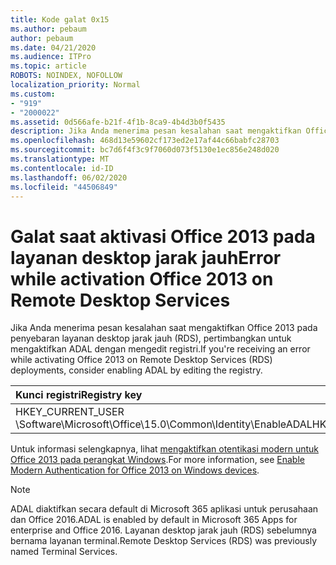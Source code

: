 ```yaml
---
title: Kode galat 0x15
ms.author: pebaum
author: pebaum
ms.date: 04/21/2020
ms.audience: ITPro
ms.topic: article
ROBOTS: NOINDEX, NOFOLLOW
localization_priority: Normal
ms.custom:
- "919"
- "2000022"
ms.assetid: 0d566afe-b21f-4f1b-8ca9-4b4d3b0f5435
description: Jika Anda menerima pesan kesalahan saat mengaktifkan Office 2013 pada penyebaran layanan desktop jarak jauh (RDS), pertimbangkan untuk mengaktifkan ADAL dengan mengedit registri.
ms.openlocfilehash: 468d13e59602cf173ed2e17af44c66babfc28703
ms.sourcegitcommit: bc7d6f4f3c9f7060d073f5130e1ec856e248d020
ms.translationtype: MT
ms.contentlocale: id-ID
ms.lasthandoff: 06/02/2020
ms.locfileid: "44506849"
---
```

# <a name="error-while-activation-office-2013-on-remote-desktop-services"></a><span data-ttu-id="88d56-103">Galat saat aktivasi Office 2013 pada layanan desktop jarak jauh</span><span class="sxs-lookup"><span data-stu-id="88d56-103">Error while activation Office 2013 on Remote Desktop Services</span></span>

<span data-ttu-id="88d56-104">Jika Anda menerima pesan kesalahan saat mengaktifkan Office 2013 pada penyebaran layanan desktop jarak jauh (RDS), pertimbangkan untuk mengaktifkan ADAL dengan mengedit registri.</span><span class="sxs-lookup"><span data-stu-id="88d56-104">If you're receiving an error while activating Office 2013 on Remote Desktop Services (RDS) deployments, consider enabling ADAL by editing the registry.</span></span>
  
|<span data-ttu-id="88d56-105">**Kunci registri**</span><span class="sxs-lookup"><span data-stu-id="88d56-105">**Registry key**</span></span>|<span data-ttu-id="88d56-106">**Jenis**</span><span class="sxs-lookup"><span data-stu-id="88d56-106">**Type**</span></span>|<span data-ttu-id="88d56-107">**Nilai**</span><span class="sxs-lookup"><span data-stu-id="88d56-107">**Value**</span></span>|
|:-----|:-----|:-----|
|<span data-ttu-id="88d56-108">HKEY_CURRENT_USER \Software\Microsoft\Office\15.0\Common\Identity\EnableADAL</span><span class="sxs-lookup"><span data-stu-id="88d56-108">HKEY_CURRENT_USER\Software\Microsoft\Office\15.0\Common\Identity\EnableADAL</span></span>  <br/> |<span data-ttu-id="88d56-109">REG_DWORD</span><span class="sxs-lookup"><span data-stu-id="88d56-109">REG_DWORD</span></span>  <br/> |<span data-ttu-id="88d56-110">1</span><span class="sxs-lookup"><span data-stu-id="88d56-110">1</span></span>  <br/> |

<span data-ttu-id="88d56-111">Untuk informasi selengkapnya, lihat [mengaktifkan otentikasi modern untuk Office 2013 pada perangkat Windows](https://docs.microsoft.com/microsoft-365/admin/security-and-compliance/enable-modern-authentication).</span><span class="sxs-lookup"><span data-stu-id="88d56-111">For more information, see [Enable Modern Authentication for Office 2013 on Windows devices](https://docs.microsoft.com/microsoft-365/admin/security-and-compliance/enable-modern-authentication).</span></span>
  
> [!NOTE]
>  <span data-ttu-id="88d56-112">ADAL diaktifkan secara default di Microsoft 365 aplikasi untuk perusahaan dan Office 2016.</span><span class="sxs-lookup"><span data-stu-id="88d56-112">ADAL is enabled by default in Microsoft 365 Apps for enterprise and Office 2016.</span></span> <span data-ttu-id="88d56-113">Layanan desktop jarak jauh (RDS) sebelumnya bernama layanan terminal.</span><span class="sxs-lookup"><span data-stu-id="88d56-113">Remote Desktop Services (RDS) was previously named Terminal Services.</span></span>
  